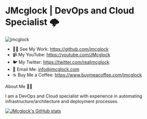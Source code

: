 # JMcglock | DevOps and Cloud Specialist 🌩

<p align="left"> <img src="https://komarev.com/ghpvc/?username=jmcglock&label=Profile%20views&color=0e75b6&style=flat" alt="jmcglock" /> </p>

- 👨‍💻 See My Work: https://github.com/jmcglock
- 📹 My YouTube: https://youtube.com/JMcglock
- 🐦 My Twitter: https://twitter.com/realjmcglock
- 📧 Email Me: info@jmcglock.com
- ☕ Buy Me a Coffee: https://www.buymeacoffee.com/jmcglock

About Me 🙋‍♂️

I am a DevOps and Cloud specialist with experience in automating infrastructure/architecture and deployment processes.

[![JMcglock's GitHub stats](https://github-readme-stats.vercel.app/api?username=jmcglock)](https://github.com/jmcglock/github-readme-stats)
